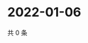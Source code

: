 # 2022-01-06

共 0 条

<!-- BEGIN WEIBO -->
<!-- 最后更新时间 Thu Jan 06 2022 07:00:58 GMT+0800 (China Standard Time) -->

<!-- END WEIBO -->
